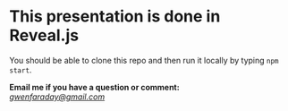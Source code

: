 # This presentation is done in Reveal.js

You should be able to clone this repo and then run it locally by typing `npm start`.

__Email me if you have a question or comment:__<br>
*gwenfaraday@gmail.com*
